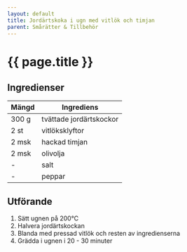 ```yaml
---
layout: default
title: Jordärtskoka i ugn med vitlök och timjan
parent: Smårätter & Tillbehör
---
```


# {{ page.title }}

## Ingredienser

Mängd|Ingrediens
------------ | -------------
300 g|tvättade jordärtskockor
2 st|vitlöksklyftor
2 msk|hackad timjan
2 msk|olivolja
\-|salt
\-|peppar

## Utförande
1. Sätt ugnen på 200℃
2. Halvera jordärtskockan
3. Blanda med pressad vitlök och resten av ingredienserna
4. Grädda i ugnen i 20 - 30 minuter
